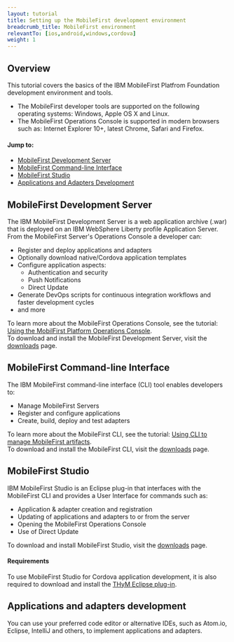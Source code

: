```yaml
---
layout: tutorial
title: Setting up the MobileFirst development environment
breadcrumb_title: MobileFirst environment
relevantTo: [ios,android,windows,cordova]
weight: 1
---
```

## Overview
This tutorial covers the basics of the IBM MobileFirst Platfrom Foundation development environment and tools.

- The MobileFirst developer tools are supported on the following operating systems: Windows, Apple OS X and Linux.
- The MobileFirst Operations Console is supported in modern browsers such as: Internet Explorer 10+, latest Chrome, Safari and Firefox.

#### Jump to:

- [MobileFirst Development Server](#mobilefirst-development-server)
- [MobileFirst Command-line Interface](#mobilefirst-command-line-interface)
- [MobileFirst Studio](#mobilefirst-studio)
- [Applications and Adapters Development](#applications-and-adapters-development)

## MobileFirst Development Server
The IBM MobileFirst Development Server is a web application archive (.war) that is deployed on an IBM WebSphere Liberty profile Application Server.  
From the MobileFirst Server's Operations Console a developer can:

- Register and deploy applications and adapters
- Optionally download native/Cordova application templates 
- Configure application aspects:
    - Authentication and security
    - Push Notifications
    - Direct Update
- Generate DevOps scripts for continuous integration workflows and faster development cycles
- and more

To learn more about the MobileFirst Operations Console, see the tutorial: [Using the MobilFirst Platform Operations Console](../../adding-the-mfpf-sdk/using-the-mobilefirst-platform-operations-console).  
To download and install the MobileFirst Development Server, visit the [downloads]({{site.base}}/downloads/) page.

## MobileFirst Command-line Interface
The IBM MobileFirst command-line interface (CLI) tool enables developers to:

- Manage MobileFirst Servers
- Register and configure applications
- Create, build, deploy and test adapters

To learn more about the MobileFirst CLI, see the tutorial: [Using CLI to manage MobileFirst artifacts](../../client-side-development/using-cli-to-manage-mobilefirst-artifacts/).  
To download and install the MobileFirst CLI, visit the [downloads]({{site.base}}/downloads/) page.

## MobileFirst Studio
IBM MobileFirst Studio is an Eclipse plug-in that interfaces with the MobileFirst CLI and provides a User Interface for commands such as:

- Application &amp; adapter creation and registration
- Updating of applications and adapters to or from the server
- Opening the MobileFirst Operations Console
- Use of Direct Update

To download and install MobileFirst Studio, visit the [downloads]({{site.base}}/downloads/) page.

#### Requirements
To use MobileFirst Studio for Cordova application development, it is also required to download and install the [THyM Eclipse plug-in](https://www.eclipse.org/community/eclipse_newsletter/2014/november/article3.php).

## Applications and adapters development
You can use your preferred code editor or alternative IDEs, such as Atom.io, Eclipse, IntelliJ and others, to implement applications and adapters.